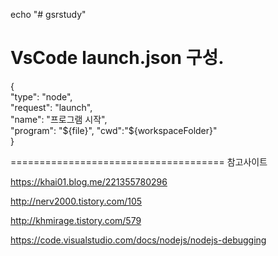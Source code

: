 echo "# gsrstudy" 

VsCode launch.json 구성. 
==================================

  {  
            "type": "node",  
            "request": "launch",  
            "name": "프로그램 시작",  
            "program": "${file}",  
            "cwd":"${workspaceFolder}"   
        }

=====================================
참고사이트 

https://khai01.blog.me/221355780296

http://nerv2000.tistory.com/105

http://khmirage.tistory.com/579

https://code.visualstudio.com/docs/nodejs/nodejs-debugging



 

